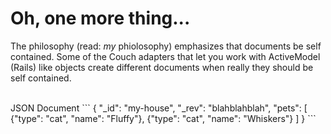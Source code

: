 # Oh, one more thing...

The philosophy (read: _my_ phiolosophy) emphasizes that documents be self contained.  Some of the Couch adapters that let you work with ActiveModel (Rails) like objects create different documents when really they should be self contained.

<br/>
JSON Document
```
{
  "_id": "my-house",
  "_rev": "blahblahblah",
  "pets": [
    {"type": "cat", "name": "Fluffy"},
    {"type": "cat", "name": "Whiskers"}
  ]
}
```

